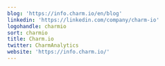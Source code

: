 ```yaml
---
blog: 'https://info.charm.io/en/blog'
linkedin: 'https://linkedin.com/company/charm-io'
logohandle: charmio
sort: charmio
title: Charm.io
twitter: CharmAnalytics
website: 'https://info.charm.io/'
---
```

